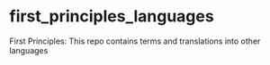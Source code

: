 # first_principles_languages
First Principles: This repo contains terms and translations into other languages
